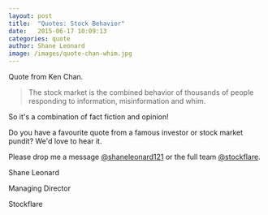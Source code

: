 ```yaml
---
layout: post
title:  "Quotes: Stock Behavior"
date:   2015-06-17 10:09:13
categories: quote
author: Shane Leonard
image: /images/quote-chan-whim.jpg
---
```


Quote from Ken Chan.

> The stock market is the combined behavior of thousands of people responding to information, misinformation and whim.

So it's a combination of fact fiction and opinion!

Do you have a favourite quote from a famous investor or stock market pundit? We'd love to hear it.

Please drop me a message [@shaneleonard121](https://twitter.com/shaneleonard121) or the full team [@stockflare](https://twitter.com/stockflare).

Shane Leonard

Managing Director

Stockflare
